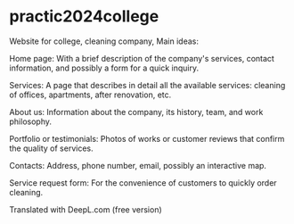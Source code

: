 # practic2024college
Website for college, cleaning company, Main ideas:

Home page: With a brief description of the company's services, contact information, and possibly a form for a quick inquiry.

Services: A page that describes in detail all the available services: cleaning of offices, apartments, after renovation, etc.

About us: Information about the company, its history, team, and work philosophy.

Portfolio or testimonials: Photos of works or customer reviews that confirm the quality of services.

Contacts: Address, phone number, email, possibly an interactive map.

Service request form: For the convenience of customers to quickly order cleaning.

Translated with DeepL.com (free version)
